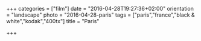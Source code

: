 +++
categories = ["film"]
date = "2016-04-28T19:27:36+02:00"
orientation = "landscape"
photo = "2016-04-28-paris"
tags = ["paris","france","black & white","kodak","400tx"]
title = "Paris"

+++
